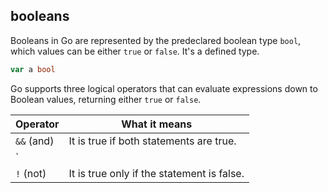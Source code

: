 ## booleans

Booleans in Go are represented by the predeclared boolean type `bool`, which values can be either `true` or `false`.
It's a defined type.

```go
var a bool
```

Go supports three logical operators that can evaluate expressions down to Boolean values, returning either `true` or `false`.

| Operator   | What it means                              |
| ---------- | ------------------------------------------ |
| `&&` (and) | It is true if both statements are true.    |
| `          |                                            | ` (or) | It is true if at least one statement is true. |
| `!` (not)  | It is true only if the statement is false. |
